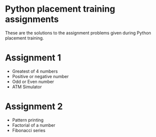 # Python placement training assignments

These are the solutions to the assignment problems given during Python placement training.

# Assignment 1

- Greatest of 4 numbers
- Positive or negative number
- Odd or Even number
- ATM Simulator

# Assignment 2

- Pattern printing
- Factorial of a number
- Fibonacci series



